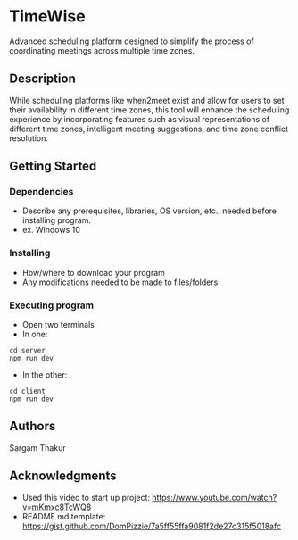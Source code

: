 # TimeWise

Advanced scheduling platform designed to simplify the process of coordinating meetings across multiple time zones.

## Description

While scheduling platforms like when2meet exist and allow for users to set their availability in different time zones, this tool will enhance the scheduling experience by incorporating features such as visual representations of different time zones, intelligent meeting suggestions, and time zone conflict resolution.

## Getting Started

### Dependencies

* Describe any prerequisites, libraries, OS version, etc., needed before installing program.
* ex. Windows 10

### Installing

* How/where to download your program
* Any modifications needed to be made to files/folders

### Executing program

* Open two terminals
* In one:
```
cd server
npm run dev
```
* In the other:
```
cd client
npm run dev
```

## Authors

Sargam Thakur

## Acknowledgments

* Used this video to start up project: https://www.youtube.com/watch?v=mKmxc8TcWQ8
* README.md template: https://gist.github.com/DomPizzie/7a5ff55ffa9081f2de27c315f5018afc
